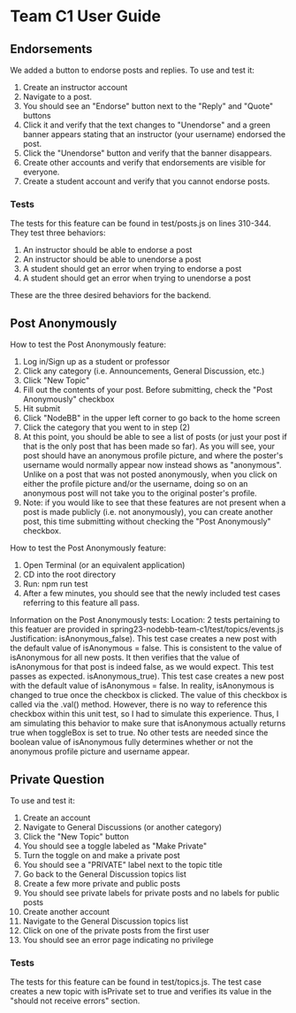 # Team C1 User Guide

## Endorsements
We added a button to endorse posts and replies.
To use and test it:
1. Create an instructor account
2. Navigate to a post.
3. You should see an "Endorse" button next to the "Reply" and "Quote" buttons
4. Click it and verify that the text changes to "Unendorse" and a green banner appears stating that an instructor (your username) endorsed the post.
5. Click the "Unendorse" button and verify that the banner disappears.
6. Create other accounts and verify that endorsements are visible for everyone.
7. Create a student account and verify that you cannot endorse posts.

### Tests
The tests for this feature can be found in test/posts.js on lines 310-344. They test three behaviors:
1. An instructor should be able to endorse a post
2. An instructor should be able to unendorse a post
3. A student should get an error when trying to endorse a post
4. A student should get an error when trying to unendorse a post

These are the three desired behaviors for the backend.

## Post Anonymously
How to test the Post Anonymously feature:
1. Log in/Sign up as a student or professor
2. Click any category (i.e. Announcements, General Discussion, etc.)
3. Click "New Topic"
4. Fill out the contents of your post. Before submitting, check the 
    "Post Anonymously" checkbox
5. Hit submit
6. Click "NodeBB" in the upper left corner to go back to the home screen
7. Click the category that you went to in step (2)
8. At this point, you should be able to see a list of posts (or just your
    post if that is the only post that has been made so far). As you will 
    see, your post should have an anonymous profile picture, and where the
    poster's username would normally appear now instead shows as 
    "anonymous". Unlike on a post that was not posted anonymously, when you
    click on either the profile picture and/or the username, doing so on an
    anonymous post will not take you to the original poster's profile.
9. Note: if you would like to see that these features are not present when
    a post is made publicly (i.e. not anonymously), you can create another 
    post, this time submitting without checking the "Post Anonymously" 
    checkbox.

How to test the Post Anonymously feature:
1. Open Terminal (or an equivalent application)
2. CD into the root directory
3. Run: npm run test
4. After a few minutes, you should see that the newly included test cases
    referring to this feature all pass.

Information on the Post Anonymously tests:
    Location: 2 tests pertaining to this featuer are provided in 
              spring23-nodebb-team-c1/test/topics/events.js
    Justification: 
        isAnonymous_false). This test case creates a new post with the default 
                            value of isAnonymous = false. This is consistent
                            to the value of isAnonymous for all new posts. It 
                            then verifies that the value of isAnonymous for that 
                            post is indeed false, as we would expect. This test 
                            passes as expected.
        isAnonymous_true). This test case creates a new post with the default 
                           value of isAnonymous = false. In reality, isAnonymous 
                           is changed to true once the checkbox is clicked. The 
                           value of this checkbox is called via the .val()
                           method. However, there is no way to reference this 
                           checkbox within this unit test, so I had to 
                           simulate this experience. Thus, I am simulating this 
                           behavior to make sure that isAnonymous actually 
                           returns true when toggleBox is set to true.
        No other tests are needed since the boolean value of isAnonymous
        fully determines whether or not the anonymous profile picture and 
        username appear.
        
## Private Question
To use and test it:
1. Create an account
2. Navigate to General Discussions (or another category)
3. Click the "New Topic" button
4. You should see a toggle labeled as "Make Private"
5. Turn the toggle on and make a private post
6. You should see a "PRIVATE" label next to the topic title
7. Go back to the General Discussion topics list
8. Create a few more private and public posts
9. You should see private labels for private posts and no labels for public posts
10. Create another account
11. Navigate to the General Discussion topics list
12. Click on one of the private posts from the first user
13. You should see an error page indicating no privilege

### Tests
The tests for this feature can be found in test/topics.js.
The test case creates a new topic with isPrivate set to true and verifies its value in the "should not receive errors" section. 

